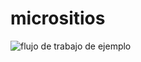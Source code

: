 # micrositios
![flujo de trabajo de ejemplo](https://github.com/irvinvp/micrositios/actions/workflows/main.yml/badge.svg)
